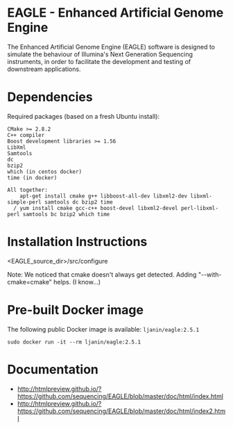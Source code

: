 EAGLE - Enhanced Artificial Genome Engine
=========================================

The Enhanced Artificial Genome Engine (EAGLE) software is designed to simulate 
the behaviour of Illumina's Next Generation Sequencing instruments, in order to 
facilitate the development and testing of downstream applications.


Dependencies
============

Required packages (based on a fresh Ubuntu install):

    CMake >= 2.8.2
    C++ compiler
    Boost development libraries >= 1.56
    LibXml
    Samtools
    dc
    bzip2
    which (in centos docker)
    time (in docker)

    All together:
        apt-get install cmake g++ libboost-all-dev libxml2-dev libxml-simple-perl samtools dc bzip2 time
      / yum install cmake gcc-c++ boost-devel libxml2-devel perl-libxml-perl samtools bc bzip2 which time


Installation Instructions
=========================

<EAGLE_source_dir>/src/configure

Note: We noticed that cmake doesn't always get detected. Adding "--with-cmake=cmake" helps. (I know...)


Pre-built Docker image
======================

The following public Docker image is available: `ljanin/eagle:2.5.1`

`sudo docker run -it --rm ljanin/eagle:2.5.1`


Documentation
=============

 - http://htmlpreview.github.io/?https://github.com/sequencing/EAGLE/blob/master/doc/html/index.html
 - http://htmlpreview.github.io/?https://github.com/sequencing/EAGLE/blob/master/doc/html/index2.html

